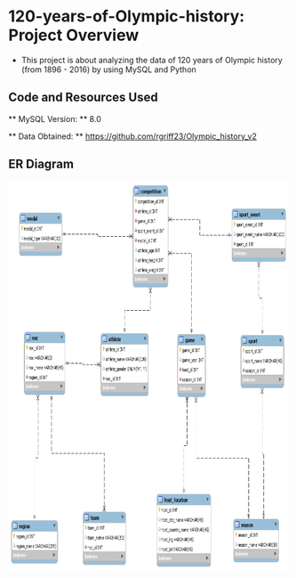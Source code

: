 # 120-years-of-Olympic-history: Project Overview
* This project is about analyzing the data of 120 years of Olympic history (from 1896 - 2016) by using MySQL and Python

## Code and Resources Used
** MySQL Version: ** 8.0

** Data Obtained: ** https://github.com/rgriff23/Olympic_history_v2


## ER Diagram 

<img src="https://github.com/JasonYao3/120-years-of-Olympic-history/blob/master/Olympic%20ER%20Diagram.png" width="800" height="700">



